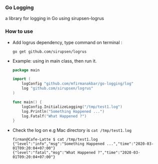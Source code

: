 ### Go Logging
a library for logging in Go using sirupsen-logrus

### How to use
- Add logrus dependency, type command on terminal : 
    ```
    go get github.com/sirupsen/logrus
    ```
- Example: using in main class, then run it.
    ```go
    package main
    
    import (
        logConfig "github.com/mfirmanakbar/go-logging/log"
        log "github.com/sirupsen/logrus"
    )
    
    func main() {
        logConfig.InitializeLogging("/tmp/test1.log")
        log.Println("Something Happened ...")
        log.Fatalf("What Happened ?")
    }
    ```
- Check the log on e.g Mac directory is `cat /tmp/test1.log`
    ```shell script
    firman@Cafe-Latte $ cat /tmp/test1.log
    {"level":"info","msg":"Something Happened ...","time":"2020-03-01T09:20:04+07:00"}
    {"level":"fatal","msg":"What Happened ?","time":"2020-03-01T09:20:04+07:00"}
    ```